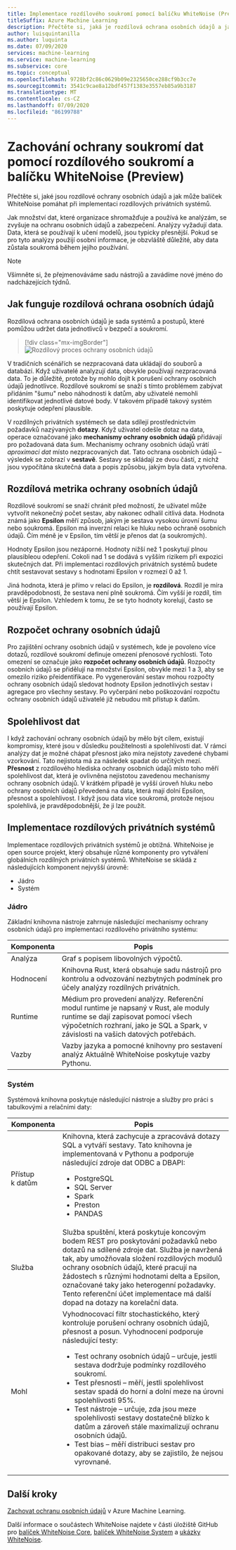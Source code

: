 ```yaml
---
title: Implementace rozdílového soukromí pomocí balíčku WhiteNoise (Preview)
titleSuffix: Azure Machine Learning
description: Přečtěte si, jaká je rozdílová ochrana osobních údajů a jak může balíček WhiteNoise pomáhat při implementaci rozdílových privátních systémů, které zachovávají ochranu dat.
author: luisquintanilla
ms.author: luquinta
ms.date: 07/09/2020
services: machine-learning
ms.service: machine-learning
ms.subservice: core
ms.topic: conceptual
ms.openlocfilehash: 9728bf2c86c0629b09e2325650ce288cf9b3cc7e
ms.sourcegitcommit: 3541c9cae8a12bdf457f1383e3557eb85a9b3187
ms.translationtype: MT
ms.contentlocale: cs-CZ
ms.lasthandoff: 07/09/2020
ms.locfileid: "86199788"
---
```

# <a name="preserve-data-privacy-by-using-differential-privacy-and-the-whitenoise-package-preview"></a>Zachování ochrany soukromí dat pomocí rozdílového soukromí a balíčku WhiteNoise (Preview)

Přečtěte si, jaké jsou rozdílové ochrany osobních údajů a jak může balíček WhiteNoise pomáhat při implementaci rozdílových privátních systémů.

Jak množství dat, které organizace shromažďuje a používá ke analýzám, se zvyšuje na ochranu osobních údajů a zabezpečení. Analýzy vyžadují data. Data, která se používají k učení modelů, jsou typicky přesnější. Pokud se pro tyto analýzy použijí osobní informace, je obzvláště důležité, aby data zůstala soukromá během jejího používání.

> [!NOTE]
> Všimněte si, že přejmenováváme sadu nástrojů a zavádíme nové jméno do nadcházejících týdnů. 

## <a name="how-differential-privacy-works"></a>Jak funguje rozdílová ochrana osobních údajů

Rozdílová ochrana osobních údajů je sada systémů a postupů, které pomůžou udržet data jednotlivců v bezpečí a soukromí.

> [!div class="mx-imgBorder"]
> ![Rozdílový proces ochrany osobních údajů](./media/concept-differential-privacy/differential-privacy-process.jpg)

V tradičních scénářích se nezpracovaná data ukládají do souborů a databází. Když uživatelé analyzují data, obvykle používají nezpracovaná data. To je důležité, protože by mohlo dojít k porušení ochrany osobních údajů jednotlivce. Rozdílové soukromí se snaží s tímto problémem zabývat přidáním "šumu" nebo náhodnosti k datům, aby uživatelé nemohli identifikovat jednotlivé datové body. V takovém případě takový systém poskytuje odepření plausible.

V rozdílných privátních systémech se data sdílejí prostřednictvím požadavků nazývaných **dotazy**. Když uživatel odešle dotaz na data, operace označované jako **mechanismy ochrany osobních údajů** přidávají pro požadovaná data šum. Mechanismy ochrany osobních údajů vrátí *aproximaci dat* místo nezpracovaných dat. Tato ochrana osobních údajů – výsledek se zobrazí v **sestavě**. Sestavy se skládají ze dvou částí, z nichž jsou vypočítána skutečná data a popis způsobu, jakým byla data vytvořena.

## <a name="differential-privacy-metrics"></a>Rozdílová metrika ochrany osobních údajů

Rozdílové soukromí se snaží chránit před možností, že uživatel může vytvořit nekonečný počet sestav, aby nakonec odhalil citlivá data. Hodnota známá jako **Epsilon** měří způsob, jakým je sestava vysokou úrovní šumu nebo soukromá. Epsilon má inverzní relaci ke hluku nebo ochraně osobních údajů. Čím méně je v Epsilon, tím větší je přenos dat (a soukromých).

Hodnoty Epsilon jsou nezáporné. Hodnoty nižší než 1 poskytují plnou plausibleou odepření. Cokoli nad 1 se dodává s vyšším rizikem při expozici skutečných dat. Při implementaci rozdílových privátních systémů budete chtít sestavovat sestavy s hodnotami Epsilon v rozmezí 0 až 1.

Jiná hodnota, která je přímo v relaci do Epsilon, je **rozdílová**. Rozdíl je míra pravděpodobnosti, že sestava není plně soukromá. Čím vyšší je rozdíl, tím větší je Epsilon. Vzhledem k tomu, že se tyto hodnoty korelují, často se používají Epsilon.

## <a name="privacy-budget"></a>Rozpočet ochrany osobních údajů

Pro zajištění ochrany osobních údajů v systémech, kde je povoleno více dotazů, rozdílové soukromí definuje omezení přenosové rychlosti. Toto omezení se označuje jako **rozpočet ochrany osobních údajů**. Rozpočty osobních údajů se přidělují na množství Epsilon, obvykle mezi 1 a 3, aby se omezilo riziko přeidentifikace. Po vygenerování sestav mohou rozpočty ochrany osobních údajů sledovat hodnoty Epsilon jednotlivých sestav i agregace pro všechny sestavy. Po vyčerpání nebo poškozování rozpočtu ochrany osobních údajů uživatelé již nebudou mít přístup k datům.  

## <a name="reliability-of-data"></a>Spolehlivost dat

I když zachování ochrany osobních údajů by mělo být cílem, existují kompromisy, které jsou v důsledku použitelnosti a spolehlivosti dat. V rámci analýzy dat je možné chápat přesnost jako míra nejistoty zavedené chybami vzorkování. Tato nejistota má za následek spadat do určitých mezí. **Přesnost** z rozdílového hlediska ochrany osobních údajů místo toho měří spolehlivost dat, která je ovlivněna nejistotou zavedenou mechanismy ochrany osobních údajů. V krátkém případě je vyšší úroveň hluku nebo ochrany osobních údajů převedená na data, která mají dolní Epsilon, přesnost a spolehlivost. I když jsou data více soukromá, protože nejsou spolehlivá, je pravděpodobnější, že ji lze použít.

## <a name="implementing-differentially-private-systems"></a>Implementace rozdílových privátních systémů

Implementace rozdílových privátních systémů je obtížná. WhiteNoise je open source projekt, který obsahuje různé komponenty pro vytváření globálních rozdílných privátních systémů. WhiteNoise se skládá z následujících komponent nejvyšší úrovně:

- Jádro
- Systém

### <a name="core"></a>Jádro

Základní knihovna nástroje zahrnuje následující mechanismy ochrany osobních údajů pro implementaci rozdílového privátního systému:

|Komponenta  |Popis  |
|---------|---------|
|Analýza     | Graf s popisem libovolných výpočtů. |
|Hodnocení     | Knihovna Rust, která obsahuje sadu nástrojů pro kontrolu a odvozování nezbytných podmínek pro účely analýzy rozdílných privátních.          |
|Runtime     | Médium pro provedení analýzy. Referenční modul runtime je napsaný v Rust, ale moduly runtime se dají zapisovat pomocí všech výpočetních rozhraní, jako je SQL a Spark, v závislosti na vašich datových potřebách.        |
|Vazby     | Vazby jazyka a pomocné knihovny pro sestavení analýz Aktuálně WhiteNoise poskytuje vazby Pythonu. |

### <a name="system"></a>Systém

Systémová knihovna poskytuje následující nástroje a služby pro práci s tabulkovými a relačními daty:

|Komponenta  |Popis  |
|---------|---------|
|Přístup k datům     | Knihovna, která zachycuje a zpracovává dotazy SQL a vytváří sestavy. Tato knihovna je implementovaná v Pythonu a podporuje následující zdroje dat ODBC a DBAPI:<ul><li>PostgreSQL</li><li>SQL Server</li><li>Spark</li><li>Preston</li><li>PANDAS</li></ul>|
|Služba     | Služba spuštění, která poskytuje koncovým bodem REST pro poskytování požadavků nebo dotazů na sdílené zdroje dat. Služba je navržená tak, aby umožňovala složení rozdílových modulů ochrany osobních údajů, které pracují na žádostech s různými hodnotami delta a Epsilon, označované taky jako heterogenní požadavky. Tento referenční účet implementace má další dopad na dotazy na korelační data. |
|Mohl     | Vyhodnocovací filtr stochastického, který kontroluje porušení ochrany osobních údajů, přesnost a posun. Vyhodnocení podporuje následující testy: <ul><li>Test ochrany osobních údajů – určuje, jestli sestava dodržuje podmínky rozdílového soukromí.</li><li>Test přesnosti – měří, jestli spolehlivost sestav spadá do horní a dolní meze na úrovni spolehlivosti 95%.</li><li>Test nástroje – určuje, zda jsou meze spolehlivosti sestavy dostatečně blízko k datům a zároveň stále maximalizují ochranu osobních údajů.</li><li>Test bias – měří distribuci sestav pro opakované dotazy, aby se zajistilo, že nejsou vyrovnané.</li></ul> |

## <a name="next-steps"></a>Další kroky

[Zachovat ochranu osobních údajů](how-to-differential-privacy.md) v Azure Machine Learning.

Další informace o součástech WhiteNoise najdete v části úložiště GitHub pro [balíček WhiteNoise Core](https://github.com/opendifferentialprivacy/whitenoise-core), [balíček WhiteNoise System](https://github.com/opendifferentialprivacy/whitenoise-system) a [ukázky WhiteNoise](https://github.com/opendifferentialprivacy/whitenoise-samples).